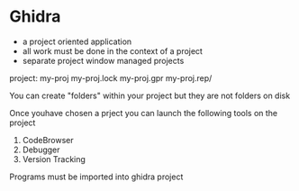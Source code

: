 # Ghidra

- a project oriented application
- all work must be done in the context of a project
- separate project window managed projects

project: my-proj my-proj.lock my-proj.gpr my-proj.rep/

You can create "folders" within your project but they are not folders on disk

Once youhave chosen a prject you can launch the following tools on the project

1. CodeBrowser
2. Debugger
3. Version Tracking

Programs must be imported into ghidra project
